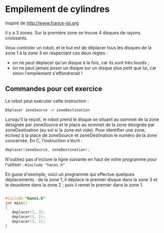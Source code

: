 # Empilement de cylindres
inspiré de http://www.france-ioi.org

Il y a 3 zones. Sur la première zone se trouve 4 disques de rayons croissants. 

Vous controler un robot, et le but est de déplacer tous les disques de la zone 1 à la zone 3 en respectant ces deux règles :
* on ne peut déplacer qu'un disque à la fois, car ils sont très lourds ;
* on ne peut jamais poser un disque sur un disque plus petit que lui, car sinon l'empilement s'effondrerait !

## Commandes pour cet exercice

Le robot peut exécuter cette instruction :
```
Déplacer zoneSource -> zoneDestination
```

Lorsqu'il la reçoit, le robot prend le disque se situant au sommet de la zone désignée par zoneSource et le place au sommet de la zone désignée par zoneDestination (au sol si la zone est vide).
Pour identifier une zone, écrivez à la place de zoneSource et zoneDestination le numéro de la zone concernée.
En C, l'instruction s'écrit :
```c
deplacer(zoneSource, zoneDestination);
```

N'oubliez pas d'inclure la ligne suivante en haut de votre programme pour l'utiliser : `#include "hanoi.h"`

En guise d'exemple, voici un programme qui effectue quelques déplacements : de la zone 1, il déplace le premier disque dans la zone 3 et le deuxième dans la zone 2 ; puis il remet le premier dans la zone 1.
```c

#include "hanoi.h"
int main()
{
   deplacer(1, 3);
   deplacer(1, 2);
   deplacer(3, 1);
}
```

